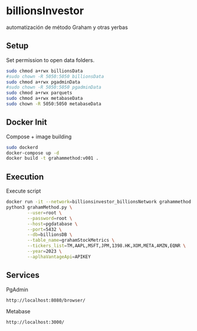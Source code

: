 # billionsInvestor
automatización de método Graham y otras yerbas

## Setup

Set permission to open data folders.

```bash
sudo chmod a+rwx billionsData
#sudo chown -R 5050:5050 billionsData
sudo chmod a+rwx pgadminData
#sudo chown -R 5050:5050 pgadminData
sudo chmod a+rwx parquets
sudo chmod a+rwx metabaseData
sudo chown -R 5050:5050 metabaseData
```
## Docker Init

Compose + image building

```bash
sudo dockerd
docker-compose up -d
docker build -t grahammethod:v001 .
```

## Execution

Execute script

```bash
docker run -it --network=billionsinvestor_billionsNetwork grahammethod:v001 
python3 grahamMethod.py \
        --user=root \
        --password=root \
        --host=pgdatabase \
        --port=5432 \
        --db=billionsDB \
        --table_name=grahamStockMetrics \
        --tickers_list=TM,AAPL,MSFT,JPM,1398.HK,XOM,META,AMZN,EQNR \
        --year=2023 \
        --aplhaVantageApi=APIKEY
```

## Services

PgAdmin
```bash
http://localhost:8080/browser/

```

Metabase
```bash
http://localhost:3000/

```